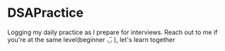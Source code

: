 # DSAPractice
Logging my daily practice as I prepare for interviews. Reach out to me if you're at the same level(beginner ◡̈ ), let's learn together

